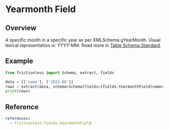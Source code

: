 # Yearmonth Field

## Overview

A specific month in a specific year as per XMLSchema gYearMonth. Usual lexical representation is: YYYY-MM. Read more in [Table Schema Standard](https://specs.frictionlessdata.io/table-schema/#yearmonth).

## Example

```python script tabs=Python
from frictionless import Schema, extract, fields

data = [['name'], ['2022-08']]
rows = extract(data, schema=Schema(fields=[fields.YearmonthField(name='name')]))
print(rows)
```

## Reference

```yaml reference
references:
  - frictionless.fields.YearmonthField
```
